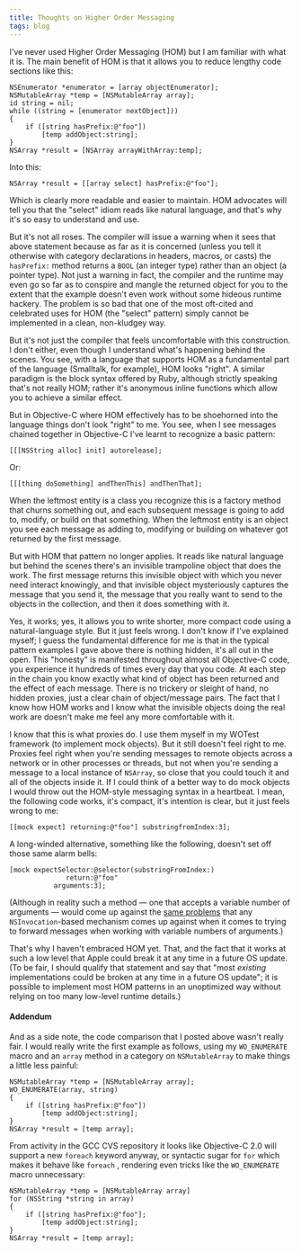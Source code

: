 ```yaml
---
title: Thoughts on Higher Order Messaging
tags: blog
---
```


I've never used Higher Order Messaging (HOM) but I am familiar with what it is. The main benefit of HOM is that it allows you to reduce lengthy code sections like this:

    NSEnumerator *enumerator = [array objectEnumerator];
    NSMutableArray *temp = [NSMutableArray array];
    id string = nil;
    while ((string = [enumerator nextObject]))
    {
        if ([string hasPrefix:@"foo"])
            [temp addObject:string];
    }
    NSArray *result = [NSArray arrayWithArray:temp];

Into this:

    NSArray *result = [[array select] hasPrefix:@"foo"];

Which is clearly more readable and easier to maintain. HOM advocates will tell you that the "select" idiom reads like natural language, and that's why it's so easy to understand and use.

But it's not all roses. The compiler will issue a warning when it sees that above statement because as far as it is concerned (unless you tell it otherwise with category declarations in headers, macros, or casts) the `hasPrefix:` method returns a `BOOL` (an integer type) rather than an object (a pointer type). Not just a warning in fact, the compiler and the runtime may even go so far as to conspire and mangle the returned object for you to the extent that the example doesn't even work without some hideous runtime hackery. The problem is so bad that one of the most oft-cited and celebrated uses for HOM (the "select" pattern) simply cannot be implemented in a clean, non-kludgey way.

But it's not just the compiler that feels uncomfortable with this construction. I don't either, even though I understand what's happening behind the scenes. You see, with a language that supports HOM as a fundamental part of the language (Smalltalk, for example), HOM looks "right". A similar paradigm is the block syntax offered by Ruby, although strictly speaking that's not really HOM; rather it's anonymous inline functions which allow you to achieve a similar effect.

But in Objective-C where HOM effectively has to be shoehorned into the language things don't look "right" to me. You see, when I see messages chained together in Objective-C I've learnt to recognize a basic pattern:

    [[[NSString alloc] init] autorelease];

Or:

    [[[thing doSomething] andThenThis] andThenThat];

When the leftmost entity is a class you recognize this is a factory method that churns something out, and each subsequent message is going to add to, modify, or build on that something. When the leftmost entity is an object you see each message as adding to, modifying or building on whatever got returned by the first message.

But with HOM that pattern no longer applies. It reads like natural language but behind the scenes there's an invisible trampoline object that does the work. The first message returns this invisible object with which you never need interact knowingly, and that invisible object mysteriously captures the message that you send it, the message that you really want to send to the objects in the collection, and then it does something with it.

Yes, it works; yes, it allows you to write shorter, more compact code using a natural-language style. But it just feels wrong. I don't know if I've explained myself; I guess the fundamental difference for me is that in the typical pattern examples I gave above there is nothing hidden, it's all out in the open. This "honesty" is manifested throughout almost all Objective-C code, you experience it hundreds of times every day that you code. At each step in the chain you know exactly what kind of object has been returned and the effect of each message. There is no trickery or sleight of hand, no hidden proxies, just a clear chain of object/message pairs. The fact that I know how HOM works and I know what the invisible objects doing the real work are doesn't make me feel any more comfortable with it.

I know that this is what proxies do. I use them myself in my WOTest framework (to implement mock objects). But it still doesn't feel right to me. Proxies feel right when you're sending messages to remote objects across a network or in other processes or threads, but not when you're sending a message to a local instance of `NSArray`, so close that you could touch it and all of the objects inside it. If I could think of a better way to do mock objects I would throw out the HOM-style messaging syntax in a heartbeat. I mean, the following code works, it's compact, it's intention is clear, but it just feels wrong to me:

    [[mock expect] returning:@"foo"] substringfromIndex:3];

A long-winded alternative, something like the following, doesn't set off those same alarm bells:

    [mock expectSelector:@selector(substringFromIndex:)
                  return:@"foo"
               arguments:3];

(Although in reality such a method — one that accepts a variable number of arguments — would come up against the [same problems](http://www.wincent.com/a/about/wincent/weblog/archives/2006/02/more_than_i_eve.php) that any `NSInvocation`-based mechanism comes up against when it comes to trying to forward messages when working with variable numbers of arguments.)

That's why I haven't embraced HOM yet. That, and the fact that it works at such a low level that Apple could break it at any time in a future OS update. (To be fair, I should qualify that statement and say that "most _existing_ implementations could be broken at any time in a future OS update"; it is possible to implement most HOM patterns in an unoptimized way without relying on too many low-level runtime details.)

#### Addendum

And as a side note, the code comparison that I posted above wasn't really fair. I would really write the first example as follows, using my `WO_ENUMERATE` macro and an `array` method in a category on `NSMutableArray` to make things a little less painful:

    NSMutableArray *temp = [NSMutableArray array];
    WO_ENUMERATE(array, string)
    {
        if ([string hasPrefix:@"foo"])
            [temp addObject:string];
    }
    NSArray *result = [temp array];

From activity in the GCC CVS repository it looks like Objective-C 2.0 will support a new `foreach` keyword anyway, or syntactic sugar for `for` which makes it behave like `foreach` , rendering even tricks like the `WO_ENUMERATE` macro unnecessary:

    NSMutableArray *temp = [NSMutableArray array]
    for (NSString *string in array)
    {
        if ([string hasPrefix:@"foo"];
            [temp addObject:string];
    }
    NSArray *result = [temp array];
